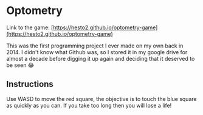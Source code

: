 # Optometry
Link to the game: [https://hesto2.github.io/optometry-game](https://hesto2.github.io/optometry-game)

This was the first programming project I ever made on my own back in 2014. I didn't know what Github was, so I stored it in my google drive for almost a decade before digging it up again and deciding that it deserved to be seen 😂

## Instructions
Use WASD to move the red square, the objective is to touch the blue square as quickly as you can. If you take too long then you will lose a life!
